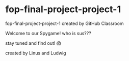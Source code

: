 # fop-final-project-project-1
fop-final-project-project-1 created by GitHub Classroom

Welcome to our Spygame!
 who is sus???

stay tuned and find out! 😱

created by Linus and Ludwig
